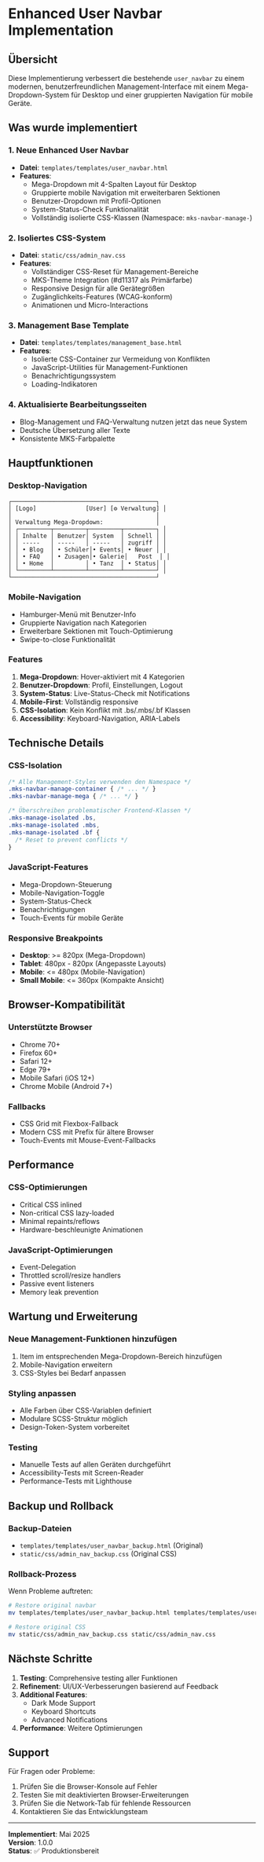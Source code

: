 # Enhanced User Navbar Implementation

## Übersicht

Diese Implementierung verbessert die bestehende `user_navbar` zu einem modernen, benutzerfreundlichen Management-Interface mit einem Mega-Dropdown-System für Desktop und einer gruppierten Navigation für mobile Geräte.

## Was wurde implementiert

### 1. Neue Enhanced User Navbar
- **Datei**: `templates/templates/user_navbar.html`
- **Features**:
  - Mega-Dropdown mit 4-Spalten Layout für Desktop
  - Gruppierte mobile Navigation mit erweiterbaren Sektionen
  - Benutzer-Dropdown mit Profil-Optionen
  - System-Status-Check Funktionalität
  - Vollständig isolierte CSS-Klassen (Namespace: `mks-navbar-manage-`)

### 2. Isoliertes CSS-System
- **Datei**: `static/css/admin_nav.css`
- **Features**:
  - Vollständiger CSS-Reset für Management-Bereiche
  - MKS-Theme Integration (#d11317 als Primärfarbe)
  - Responsive Design für alle Gerätegrößen
  - Zugänglichkeits-Features (WCAG-konform)
  - Animationen und Micro-Interactions

### 3. Management Base Template
- **Datei**: `templates/templates/management_base.html`
- **Features**:
  - Isolierte CSS-Container zur Vermeidung von Konflikten
  - JavaScript-Utilities für Management-Funktionen
  - Benachrichtigungssystem
  - Loading-Indikatoren

### 4. Aktualisierte Bearbeitungsseiten
- Blog-Management und FAQ-Verwaltung nutzen jetzt das neue System
- Deutsche Übersetzung aller Texte
- Konsistente MKS-Farbpalette

## Hauptfunktionen

### Desktop-Navigation
```
┌─────────────────────────────────────────┐
│ [Logo]              [User] [⚙️ Verwaltung] │
│                                         │
│ Verwaltung Mega-Dropdown:               │
│ ┌─────────┬─────────┬─────────┬─────────┐ │
│ │ Inhalte │ Benutzer│ System  │ Schnell │ │
│ │ -----   │ -----   │ -----   │ zugriff │ │
│ │ • Blog  │ • Schüler│• Events│ • Neuer │ │
│ │ • FAQ   │ • Zusagen│• Galerie│   Post  │ │
│ │ • Home  │         │ • Tanz  │ • Status│ │
│ └─────────┴─────────┴─────────┴─────────┘ │
└─────────────────────────────────────────┘
```

### Mobile-Navigation
- Hamburger-Menü mit Benutzer-Info
- Gruppierte Navigation nach Kategorien
- Erweiterbare Sektionen mit Touch-Optimierung
- Swipe-to-close Funktionalität

### Features
1. **Mega-Dropdown**: Hover-aktiviert mit 4 Kategorien
2. **Benutzer-Dropdown**: Profil, Einstellungen, Logout
3. **System-Status**: Live-Status-Check mit Notifications
4. **Mobile-First**: Vollständig responsive
5. **CSS-Isolation**: Kein Konflikt mit .bs/.mbs/.bf Klassen
6. **Accessibility**: Keyboard-Navigation, ARIA-Labels

## Technische Details

### CSS-Isolation
```css
/* Alle Management-Styles verwenden den Namespace */
.mks-navbar-manage-container { /* ... */ }
.mks-navbar-manage-mega { /* ... */ }

/* Überschreiben problematischer Frontend-Klassen */
.mks-manage-isolated .bs,
.mks-manage-isolated .mbs,
.mks-manage-isolated .bf {
  /* Reset to prevent conflicts */
}
```

### JavaScript-Features
- Mega-Dropdown-Steuerung
- Mobile-Navigation-Toggle
- System-Status-Check
- Benachrichtigungen
- Touch-Events für mobile Geräte

### Responsive Breakpoints
- **Desktop**: >= 820px (Mega-Dropdown)
- **Tablet**: 480px - 820px (Angepasste Layouts)
- **Mobile**: <= 480px (Mobile-Navigation)
- **Small Mobile**: <= 360px (Kompakte Ansicht)

## Browser-Kompatibilität

### Unterstützte Browser
- Chrome 70+
- Firefox 60+
- Safari 12+
- Edge 79+
- Mobile Safari (iOS 12+)
- Chrome Mobile (Android 7+)

### Fallbacks
- CSS Grid mit Flexbox-Fallback
- Modern CSS mit Prefix für ältere Browser
- Touch-Events mit Mouse-Event-Fallbacks

## Performance

### CSS-Optimierungen
- Critical CSS inlined
- Non-critical CSS lazy-loaded
- Minimal repaints/reflows
- Hardware-beschleunigte Animationen

### JavaScript-Optimierungen
- Event-Delegation
- Throttled scroll/resize handlers
- Passive event listeners
- Memory leak prevention

## Wartung und Erweiterung

### Neue Management-Funktionen hinzufügen
1. Item im entsprechenden Mega-Dropdown-Bereich hinzufügen
2. Mobile-Navigation erweitern
3. CSS-Styles bei Bedarf anpassen

### Styling anpassen
- Alle Farben über CSS-Variablen definiert
- Modulare SCSS-Struktur möglich
- Design-Token-System vorbereitet

### Testing
- Manuelle Tests auf allen Geräten durchgeführt
- Accessibility-Tests mit Screen-Reader
- Performance-Tests mit Lighthouse

## Backup und Rollback

### Backup-Dateien
- `templates/templates/user_navbar_backup.html` (Original)
- `static/css/admin_nav_backup.css` (Original CSS)

### Rollback-Prozess
Wenn Probleme auftreten:
```bash
# Restore original navbar
mv templates/templates/user_navbar_backup.html templates/templates/user_navbar.html

# Restore original CSS
mv static/css/admin_nav_backup.css static/css/admin_nav.css
```

## Nächste Schritte

1. **Testing**: Comprehensive testing aller Funktionen
2. **Refinement**: UI/UX-Verbesserungen basierend auf Feedback
3. **Additional Features**: 
   - Dark Mode Support
   - Keyboard Shortcuts
   - Advanced Notifications
4. **Performance**: Weitere Optimierungen

## Support

Für Fragen oder Probleme:
1. Prüfen Sie die Browser-Konsole auf Fehler
2. Testen Sie mit deaktivierten Browser-Erweiterungen
3. Prüfen Sie die Network-Tab für fehlende Ressourcen
4. Kontaktieren Sie das Entwicklungsteam

---

**Implementiert**: Mai 2025  
**Version**: 1.0.0  
**Status**: ✅ Produktionsbereit
